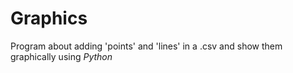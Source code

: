 # Graphics
Program about adding 'points' and 'lines' in a .csv and show them graphically using *Python*


